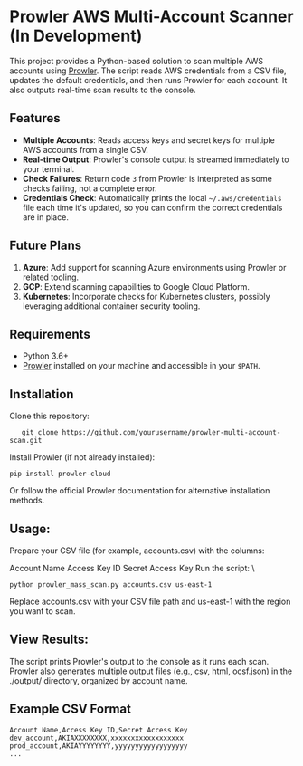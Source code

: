 # Prowler AWS Multi-Account Scanner (In Development)

This project provides a Python-based solution to scan multiple AWS accounts using [Prowler](https://github.com/prowler-cloud/prowler). The script reads AWS credentials from a CSV file, updates the default credentials, and then runs Prowler for each account. It also outputs real-time scan results to the console.

## Features

- **Multiple Accounts**: Reads access keys and secret keys for multiple AWS accounts from a single CSV.
- **Real-time Output**: Prowler's console output is streamed immediately to your terminal.
- **Check Failures**: Return code `3` from Prowler is interpreted as some checks failing, not a complete error.
- **Credentials Check**: Automatically prints the local `~/.aws/credentials` file each time it's updated, so you can confirm the correct credentials are in place.

## Future Plans

1. **Azure**: Add support for scanning Azure environments using Prowler or related tooling.  
2. **GCP**: Extend scanning capabilities to Google Cloud Platform.  
3. **Kubernetes**: Incorporate checks for Kubernetes clusters, possibly leveraging additional container security tooling.

## Requirements

- Python 3.6+  
- [Prowler](https://github.com/prowler-cloud/prowler) installed on your machine and accessible in your `$PATH`.

## Installation

Clone this repository:
```
   git clone https://github.com/yourusername/prowler-multi-account-scan.git
```
Install Prowler (if not already installed):
```
pip install prowler-cloud
```
Or follow the official Prowler documentation for alternative installation methods.

## Usage:

Prepare your CSV file (for example, accounts.csv) with the columns:

Account Name
Access Key ID
Secret Access Key
Run the script:
\
```
python prowler_mass_scan.py accounts.csv us-east-1
```
Replace accounts.csv with your CSV file path and us-east-1 with the region you want to scan.

## View Results:

The script prints Prowler's output to the console as it runs each scan.
Prowler also generates multiple output files (e.g., csv, html, ocsf.json) in the ./output/ directory, organized by account name.

## Example CSV Format
```
Account Name,Access Key ID,Secret Access Key
dev_account,AKIAXXXXXXXX,xxxxxxxxxxxxxxxxxx
prod_account,AKIAYYYYYYYY,yyyyyyyyyyyyyyyyyy
...
